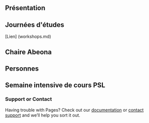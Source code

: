 ## Présentation

## Journées d'études
[Lien] (workshops.md)

## Chaire Abeona

## Personnes

## Semaine intensive de cours PSL

### Support or Contact

Having trouble with Pages? Check out our [documentation](https://docs.github.com/categories/github-pages-basics/) or [contact support](https://support.github.com/contact) and we’ll help you sort it out.
